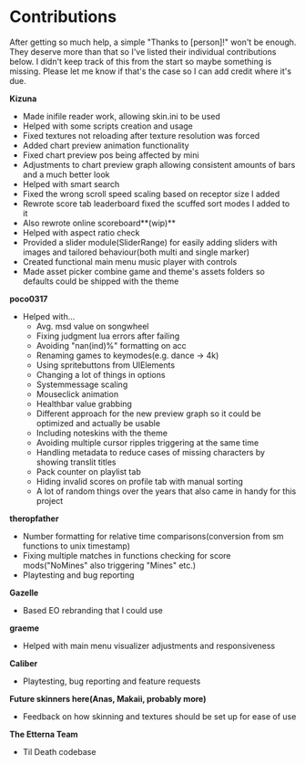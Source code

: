 # Contributions

After getting so much help, a simple "Thanks to \[person]!" won't be enough. They deserve more than that so I've listed their individual contributions below. I didn't keep track of this from the start so maybe something is missing. Please let me know if that's the case so I can add credit where it's due.



**Kizuna**

* Made inifile reader work, allowing skin.ini to be used
* Helped with some scripts creation and usage
* Fixed textures not reloading after texture resolution was forced
* Added chart preview animation functionality
* Fixed chart preview pos being affected by mini
* Adjustments to chart preview graph allowing consistent amounts of bars and a much better look
* Helped with smart search
* Fixed the wrong scroll speed scaling based on receptor size I added
* Rewrote score tab leaderboard fixed the scuffed sort modes I added to it
* Also rewrote online scoreboard**(wip)**
* Helped with aspect ratio check
* Provided a slider module(SliderRange) for easily adding sliders with images and tailored behaviour(both multi and single marker)
* Created functional main menu music player with controls
* Made asset picker combine game and theme's assets folders so defaults could be shipped with the theme



**poco0317**

* Helped with...
  * Avg. msd value on songwheel
  * Fixing judgment lua errors after failing
  * Avoiding "nan(ind)%" formatting on acc
  * Renaming games to keymodes(e.g. dance -> 4k)
  * Using spritebuttons from UIElements
  * Changing a lot of things in options
  * Systemmessage scaling
  * Mouseclick animation
  * Healthbar value grabbing
  * Different approach for the new preview graph so it could be optimized and actually be usable
  * Including noteskins with the theme
  * Avoiding multiple cursor ripples triggering at the same time
  * Handling metadata to reduce cases of missing characters by showing translit titles
  * Pack counter on playlist tab
  * Hiding invalid scores on profile tab with manual sorting
  * A lot of random things over the years that also came in handy for this project



**theropfather**

* Number formatting for relative time comparisons(conversion from sm functions to unix timestamp)
* Fixing multiple matches in functions checking for score mods("NoMines" also triggering "Mines" etc.)
* Playtesting and bug reporting



**Gazelle**

* Based EO rebranding that I could use



**graeme**

* Helped with main menu visualizer adjustments and responsiveness



**Caliber**

* Playtesting, bug reporting and feature requests



**Future skinners here(Anas, Makaii, probably more)**

* Feedback on how skinning and textures should be set up for ease of use



**The Etterna Team**

* Til Death codebase
